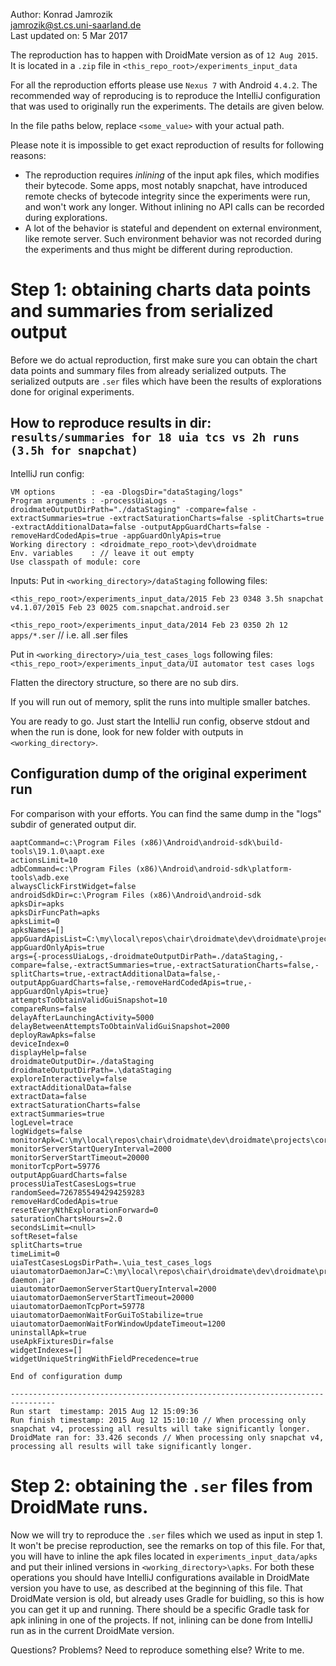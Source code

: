 Author: Konrad Jamrozik  
jamrozik@st.cs.uni-saarland.de  
Last updated on: 5 Mar 2017

The reproduction has to happen with DroidMate version as of `12 Aug 2015`. It is located in a `.zip` file in `<this_repo_root>/experiments_input_data`

For all the reproduction efforts please use `Nexus 7` with Android `4.4.2`.
The recommended way of reproducing is to reproduce the IntelliJ configuration that was used to originally run the experiments. The details are given below.

In the file paths below, replace `<some_value>` with your actual path.

Please note it is impossible to get exact reproduction of results for following reasons:

- The reproduction requires _inlining_ of the input apk files, which modifies their bytecode. Some apps, most notably snapchat, have introduced remote checks of bytecode integrity since the experiments were run, and won't work any longer. Without inlining no API calls can be recorded during explorations.
- A lot of the behavior is stateful and dependent on external environment, like remote server. Such environment behavior was not recorded during the experiments and thus might be different during reproduction.

# Step 1: obtaining charts data points and summaries from serialized output

Before we do actual reproduction, first make sure you can obtain the chart data points and summary files from already serialized outputs. The serialized outputs are `.ser` files which have been the results of explorations done for original experiments.

## How to reproduce results in dir: `results/summaries for 18 uia tcs vs 2h runs (3.5h for snapchat)`

IntelliJ run config:

    VM options        : -ea -DlogsDir="dataStaging/logs"
    Program arguments : -processUiaLogs -droidmateOutputDirPath="./dataStaging" -compare=false -extractSummaries=true -extractSaturationCharts=false -splitCharts=true -extractAdditionalData=false -outputAppGuardCharts=false -removeHardCodedApis=true -appGuardOnlyApis=true
    Working directory : <droidmate_repo_root>\dev\droidmate
    Env. variables    : // leave it out empty
    Use classpath of module: core

Inputs:
Put in `<working_directory>/dataStaging` following files:

`<this_repo_root>/experiments_input_data/2015 Feb 23 0348 3.5h snapchat v4.1.07/2015 Feb 23 0025 com.snapchat.android.ser`

`<this_repo_root>/experiments_input_data/2014 Feb 23 0350 2h 12 apps/*.ser` // i.e. all .ser files

Put in `<working_directory>/uia_test_cases_logs` following files:
`<this_repo_root>/experiments_input_data/UI automator test cases logs`

Flatten the directory structure, so there are no sub dirs.

If you will run out of memory, split the runs into multiple smaller batches.

You are ready to go. Just start the IntelliJ run config, observe stdout and when the run is done, look for new folder with outputs in `<working_directory>`.

## Configuration dump of the original experiment run

For comparison with your efforts. You can find the same dump in the "logs" subdir of generated output dir.

    aaptCommand=c:\Program Files (x86)\Android\android-sdk\build-tools\19.1.0\aapt.exe
    actionsLimit=10
    adbCommand=c:\Program Files (x86)\Android\android-sdk\platform-tools\adb.exe
    alwaysClickFirstWidget=false
    androidSdkDir=c:\Program Files (x86)\Android\android-sdk
    apksDir=apks
    apksDirFuncPath=apks
    apksLimit=0
    apksNames=[]
    appGuardApisList=C:\my\local\repos\chair\droidmate\dev\droidmate\projects\core\build\resources\main\AppGuardApisList.txt
    appGuardOnlyApis=true
    args={-processUiaLogs,-droidmateOutputDirPath=./dataStaging,-compare=false,-extractSummaries=true,-extractSaturationCharts=false,-splitCharts=true,-extractAdditionalData=false,-outputAppGuardCharts=false,-removeHardCodedApis=true,-appGuardOnlyApis=true}
    attemptsToObtainValidGuiSnapshot=10
    compareRuns=false
    delayAfterLaunchingActivity=5000
    delayBetweenAttemptsToObtainValidGuiSnapshot=2000
    deployRawApks=false
    deviceIndex=0
    displayHelp=false
    droidmateOutputDir=./dataStaging
    droidmateOutputDirPath=.\dataStaging
    exploreInteractively=false
    extractAdditionalData=false
    extractData=false
    extractSaturationCharts=false
    extractSummaries=true
    logLevel=trace
    logWidgets=false
    monitorApk=C:\my\local\repos\chair\droidmate\dev\droidmate\projects\core\build\resources\main\monitor.apk
    monitorServerStartQueryInterval=2000
    monitorServerStartTimeout=20000
    monitorTcpPort=59776
    outputAppGuardCharts=false
    processUiaTestCasesLogs=true
    randomSeed=7267855494294259283
    removeHardCodedApis=true
    resetEveryNthExplorationForward=0
    saturationChartsHours=2.0
    secondsLimit=<null>
    softReset=false
    splitCharts=true
    timeLimit=0
    uiaTestCasesLogsDirPath=.\uia_test_cases_logs
    uiautomatorDaemonJar=C:\my\local\repos\chair\droidmate\dev\droidmate\projects\core\build\resources\main\uiautomator-daemon.jar
    uiautomatorDaemonServerStartQueryInterval=2000
    uiautomatorDaemonServerStartTimeout=20000
    uiautomatorDaemonTcpPort=59778
    uiautomatorDaemonWaitForGuiToStabilize=true
    uiautomatorDaemonWaitForWindowUpdateTimeout=1200
    uninstallApk=true
    useApkFixturesDir=false
    widgetIndexes=[]
    widgetUniqueStringWithFieldPrecedence=true

    End of configuration dump

    --------------------------------------------------------------------------------
    Run start  timestamp: 2015 Aug 12 15:09:36
    Run finish timestamp: 2015 Aug 12 15:10:10 // When processing only snapchat v4, processing all results will take significantly longer.
    DroidMate ran for: 33.426 seconds // When processing only snapchat v4, processing all results will take significantly longer.
    
# Step 2: obtaining the `.ser` files from DroidMate runs.

Now we will try to reproduce the `.ser` files which we used as input in step 1. It won't be precise reproduction, see the remarks on top of this file. For that, you will have to inline the apk files located in `experiments_input_data/apks` and put their inlined versions in `<working_directory>\apks`. For both these operations you should have IntelliJ configurations available in DroidMate version you have to use, as described at the beginning of this file. That DroidMate version is old, but already uses Gradle for buidling, so this is how you can get it up and running. There should be a specific Gradle task for apk inlining in one of the projects. If not, inlining can be done from IntelliJ run as in the current DroidMate version.
	
Questions? Problems? Need to reproduce something else? Write to me.
